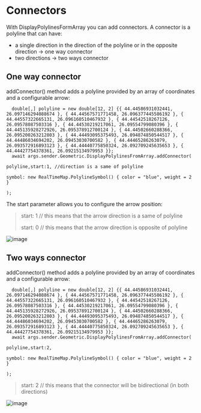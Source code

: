 # Connectors


With DisplayPolylinesFormArray you can add connectors. A connector is a polyline that can have:
- a single direction in the direction of the polyline or in the opposite direction -> one way connector
- two directions -> two ways connector


## One way connector

addConnector() method adds a polyline provided by an array of coordinates and a configurable arrow:

      double[,] polyline = new double[12, 2] {{ 44.44586931032441, 26.097146294088674 }, { 44.44567571771458, 26.096377445586192 }, { 44.44557322665131, 26.096160510467932 }, { 44.44542518267126, 26.09578087503316 }, { 44.44530219217061, 26.09554799080396 }, { 44.445135928272926, 26.095378912700124 }, { 44.44502660288366, 26.095200263212803 }, { 44.44493095375493, 26.094874850544517 }, { 44.44486034694202, 26.09453030700582 }, { 44.44465286263079, 26.093572916893123 }, { 44.44440775850324, 26.092709245635653 }, { 44.44427754378361, 26.09215134979953 }};
      await args.sender.Geometric.DisplayPolylinesFromArray.addConnector(
                                                                          polyline,start:1, //direction is a same of polyline
                                                                          symbol: new RealTimeMap.PolylineSymbol() { color = "blue", weight = 2 }
                                                                          );

The start parameter allows you to configure the arrow position:

>  start: 1 // this means that the arrow direction is a same of polyline
>
>  start: 0 // this means that the arrow direction is opposite of polyline

![image](https://github.com/user-attachments/assets/4eb3a1d6-a075-433e-8ded-ec96babbdb36)


## Two ways connector

addConnector() method adds a polyline provided by an array of coordinates and a configurable arrow:


      double[,] polyline = new double[12, 2] {{ 44.44586931032441, 26.097146294088674 }, { 44.44567571771458, 26.096377445586192 }, { 44.44557322665131, 26.096160510467932 }, { 44.44542518267126, 26.09578087503316 }, { 44.44530219217061, 26.09554799080396 }, { 44.445135928272926, 26.095378912700124 }, { 44.44502660288366, 26.095200263212803 }, { 44.44493095375493, 26.094874850544517 }, { 44.44486034694202, 26.09453030700582 }, { 44.44465286263079, 26.093572916893123 }, { 44.44440775850324, 26.092709245635653 }, { 44.44427754378361, 26.09215134979953 }};
      await args.sender.Geometric.DisplayPolylinesFromArray.addConnector(
                                                                          polyline,start:2, 
                                                                          symbol: new RealTimeMap.PolylineSymbol() { color = "blue", weight = 2 }
                                                                          );



>  start: 2 // this means that the connector will be bidirectional (in both directions)

![image](https://github.com/user-attachments/assets/4e9796c6-5645-4511-b757-711d0663cbf1)


